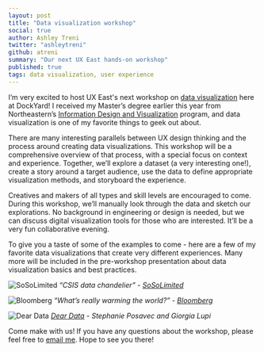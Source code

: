 ```yaml
---
layout: post
title: "Data visualization workshop"
social: true
author: Ashley Treni
twitter: "ashleytreni"
github: atreni
summary: "Our next UX East hands-on workshop"
published: true
tags: data visualization, user experience
---
```


I’m very excited to host UX East's next workshop on [data visualization](http://www.meetup.com/UX-East/events/226344211/) here at DockYard! I received my Master’s degree earlier this year from Northeastern’s [Information Design and Visualization](http://www.northeastern.edu/camd/artdesign/academic-programs/mfa-in-information-design-and-visualization/) program, and data visualization is one of my favorite things to geek out about. 

There are many interesting parallels between UX design thinking and the process around creating data visualizations. This workshop will be a comprehensive overview of that process, with a special focus on context and experience. Together, we’ll explore a dataset (a very interesting one!), create a story around a target audience, use the data to define appropriate visualization methods, and storyboard the experience.

Creatives and makers of all types and skill levels are encouraged to come. During this workshop, we’ll manually look through the data and sketch our explorations. No background in engineering or design is needed, but we can  discuss digital visualization tools for those who are interested. It’ll be a very fun collaborative evening. 

To give you a taste of some of the examples to come - here are a few of my favorite data visualizations that create very different experiences. Many more will be included in the pre-workshop presentation about data visualization basics and best practices.

![SoSoLimited][so-so-limited]
*“CSIS data chandelier” - [SoSoLimited](http://www.sosolimited.com/work/csis-data-chandelier/)*

![Bloomberg][bloomberg]
*“What’s really warming the world?” - [Bloomberg](http://www.bloomberg.com/graphics/2015-whats-warming-the-world/)*

![Dear Data][dear-data]
*[Dear Data](http://www.dear-data.com/) - Stephanie Posavec and Giorgia Lupi*

Come make with us! If you have any questions about the workshop, please feel free to [email me](mailto:ashley.treni@dockyard.com). Hope to see you there!


[so-so-limited]: https://i.imgur.com/Jsk6FWh.jpg
[bloomberg]: https://i.imgur.com/cRZM0lH.png
[dear-data]: https://i.imgur.com/8ZR8Y50.png
